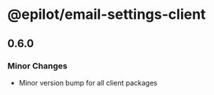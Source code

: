 # @epilot/email-settings-client

## 0.6.0

### Minor Changes

- Minor version bump for all client packages
